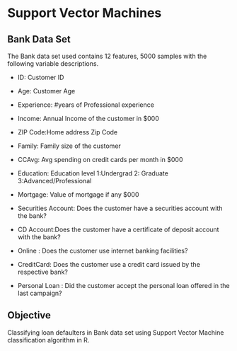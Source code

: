 
# Support Vector Machines

## Bank Data Set
The Bank data set used contains 12 features, 5000 samples with the following variable descriptions.

- ID: Customer ID

- Age: Customer Age

- Experience: #years of Professional experience

- Income: Annual Income of the customer in $000

- ZIP Code:Home address Zip Code

- Family: Family size of the customer 

- CCAvg: Avg spending on credit cards per month in $000

- Education: Education level 1:Undergrad 2: Graduate 3:Advanced/Professional 

- Mortgage: Value of mortgage if any $000

- Securities Account: Does the customer have a securities account with the bank?

- CD Account:Does the customer have a certificate of deposit account with the bank?

- Online : Does the customer use internet banking facilities?

- CreditCard: Does the customer use a credit card issued by the respective bank?

- Personal Loan : Did the customer accept the personal loan offered in the last campaign? 

## Objective
Classifying loan defaulters in Bank data set using Support Vector Machine classification algorithm in R.
